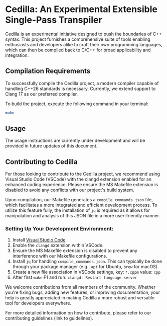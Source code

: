 # Cedilla: An Experimental Extensible Single-Pass Transpiler

Cedilla is an experimental initiative designed to push the boundaries of C++ syntax. This project furnishes a comprehensive suite of tools enabling enthusiasts and developers alike to craft their own programming languages, which can then be compiled back to C/C++ for broad applicability and integration.

## Compilation Requirements

To successfully compile the Cedilla project, a modern compiler capable of handling C++26 standards is necessary. Currently, we extend support to Clang 17 as our preferred compiler.

To build the project, execute the following command in your terminal:

```bash
make
```

## Usage

The usage instructions are currently under development and will be provided in future updates of this document.

## Contributing to Cedilla

For those looking to contribute to the Cedilla project, we recommend using Visual Studio Code (VSCode) with the clangd extension enabled for an enhanced coding experience. Please ensure the MS Makefile extension is disabled to avoid any conflicts with our project's build system.

Upon compilation, our Makefile generates a `compile_commands.json` file, which facilitates a more integrated and efficient development process. To utilize this feature fully, the installation of `jq` is required as it allows for manipulation and analysis of this JSON file in a more user-friendly manner.

### Setting Up Your Development Environment:

1. Install [Visual Studio Code](https://code.visualstudio.com/).
2. Enable the `clangd` extension within VSCode.
3. Ensure the MS Makefile extension is disabled to prevent any interference with our Makefile configurations.
4. Install `jq` for handling `compile_commands.json`. This can typically be done through your package manager (e.g., `apt` for Ubuntu, `brew` for macOS).
5. Create a new file association in VSCode settings, key: `*.cppm` value: `cpp`
6. After first `make` F1 and run: `clangd: Restart language server`

We welcome contributions from all members of the community. Whether you're fixing bugs, adding new features, or improving documentation, your help is greatly appreciated in making Cedilla a more robust and versatile tool for developers everywhere.

For more detailed information on how to contribute, please refer to our contributing guidelines (link to guidelines).
